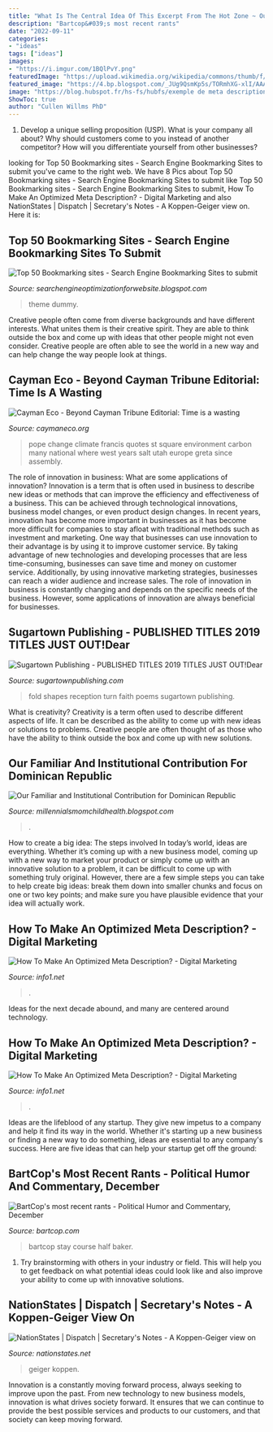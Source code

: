 ```yaml
---
title: "What Is The Central Idea Of This Excerpt From The Hot Zone ~ Our Familiar And Institutional Contribution For Dominican Republic"
description: "Bartcop&#039;s most recent rants"
date: "2022-09-11"
categories:
- "ideas"
tags: ["ideas"]
images:
- "https://i.imgur.com/1BQlPvY.png"
featuredImage: "https://upload.wikimedia.org/wikipedia/commons/thumb/f/ff/Wikidata-logo.svg/30px-Wikidata-logo.svg.png"
featured_image: "https://4.bp.blogspot.com/_JUg9QsmKp5s/TORmhXG-xlI/AAAAAAAACCc/jvqsVnpQMIw/s000/feat3.jpg"
image: "https://blog.hubspot.fr/hs-fs/hubfs/exemple de meta description dans Google-1.png?width=600&amp;name=exemple de meta description dans Google-1.png"
ShowToc: true
author: "Cullen Willms PhD"
---
```



1. Develop a unique selling proposition (USP). What is your company all about? Why should customers come to you instead of another competitor? How will you differentiate yourself from other businesses? 

	

		
looking for Top 50 Bookmarking sites - Search Engine Bookmarking Sites to submit you've came to the right web. We have 8 Pics about Top 50 Bookmarking sites - Search Engine Bookmarking Sites to submit like Top 50 Bookmarking sites - Search Engine Bookmarking Sites to submit, How To Make An Optimized Meta Description? - Digital Marketing and also NationStates | Dispatch | Secretary&#039;s Notes - A Koppen-Geiger view on. Here it is:
		
    
## Top 50 Bookmarking Sites - Search Engine Bookmarking Sites To Submit

<img loading=lazy src="https://4.bp.blogspot.com/_JUg9QsmKp5s/TORmhXG-xlI/AAAAAAAACCc/jvqsVnpQMIw/s000/feat3.jpg" onerror="this.onerror=null;this.src='https://tse4.mm.bing.net/th?id=OIP.BSJ63ZgFGLGjc-QToCI-mgHaB0&amp;pid=15.1';" alt="Top 50 Bookmarking sites - Search Engine Bookmarking Sites to submit">

_Source: searchengineoptimizationforwebsite.blogspot.com_

>theme dummy. 

	

Creative people often come from diverse backgrounds and have different interests. What unites them is their creative spirit. They are able to think outside the box and come up with ideas that other people might not even consider. Creative people are often able to see the world in a new way and can help change the way people look at things.

    
## Cayman Eco - Beyond Cayman ﻿﻿﻿﻿﻿﻿Tribune Editorial: Time Is A Wasting

<img loading=lazy src="https://caymaneco.org/yahoo_site_admin/assets/images/Pope_climate_change.181122420_std.jpg" onerror="this.onerror=null;this.src='https://tse4.mm.bing.net/th?id=OIP.6Y2Sd3ydJwDYlOvT6ZjEUwEsDH&amp;pid=15.1';" alt="Cayman Eco - Beyond Cayman ﻿﻿﻿﻿﻿﻿Tribune Editorial: Time is a wasting">

_Source: caymaneco.org_

>pope change climate francis quotes st square environment carbon many national where west years salt utah europe greta since assembly. 

	

The role of innovation in business: What are some applications of innovation?
Innovation is a term that is often used in business to describe new ideas or methods that can improve the efficiency and effectiveness of a business. This can be achieved through technological innovations, business model changes, or even product design changes. In recent years, innovation has become more important in businesses as it has become more difficult for companies to stay afloat with traditional methods such as investment and marketing. One way that businesses can use innovation to their advantage is by using it to improve customer service. By taking advantage of new technologies and developing processes that are less time-consuming, businesses can save time and money on customer service. Additionally, by using innovative marketing strategies, businesses can reach a wider audience and increase sales. The role of innovation in business is constantly changing and depends on the specific needs of the business. However, some applications of innovation are always beneficial for businesses.

    
## Sugartown Publishing - PUBLISHED TITLES 2019 TITLES JUST OUT!﻿Dear

<img loading=lazy src="http://sugartownpublishing.com/yahoo_site_admin/assets/images/Among_the_Shapes_that_Fold_and_Fly_cover.232102348_std.jpg" onerror="this.onerror=null;this.src='https://tse4.mm.bing.net/th?id=OIP.48-_9nzvxwv5MLSr46X-tgAAAA&amp;pid=15.1';" alt="Sugartown Publishing - PUBLISHED TITLES 2019 TITLES JUST OUT!﻿Dear">

_Source: sugartownpublishing.com_

>fold shapes reception turn faith poems sugartown publishing. 

	

What is creativity?
Creativity is a term often used to describe different aspects of life. It can be described as the ability to come up with new ideas or solutions to problems. Creative people are often thought of as those who have the ability to think outside the box and come up with new solutions.

    
## Our Familiar And Institutional Contribution For Dominican Republic

<img loading=lazy src="https://upload.wikimedia.org/wikipedia/commons/thumb/f/ff/Wikidata-logo.svg/30px-Wikidata-logo.svg.png" onerror="this.onerror=null;this.src='https://tse4.mm.bing.net/th?id=OIP.3H645VA9Jo8lOQ9DyaMP3gAAAA&amp;pid=15.1';" alt="Our Familiar and Institutional Contribution for Dominican Republic">

_Source: millennialsmomchildhealth.blogspot.com_

>. 

	

How to create a big idea: The steps involved
In today’s world, ideas are everything. Whether it’s coming up with a new business model, coming up with a new way to market your product or simply come up with an innovative solution to a problem, it can be difficult to come up with something truly original. However, there are a few simple steps you can take to help create big ideas: break them down into smaller chunks and focus on one or two key points; and make sure you have plausible evidence that your idea will actually work.

    
## How To Make An Optimized Meta Description? - Digital Marketing

<img loading=lazy src="https://blog.hubspot.fr/hs-fs/hubfs/exemple de meta description dans Google-1.png?width=1500&amp;name=exemple de meta description dans Google-1.png" onerror="this.onerror=null;this.src='https://tse4.mm.bing.net/th?id=OIP.1vZTDQtyD39gATFdiLozJgHaCh&amp;pid=15.1';" alt="How To Make An Optimized Meta Description? - Digital Marketing">

_Source: info1.net_

>. 

	

Ideas for the next decade abound, and many are centered around technology.

    
## How To Make An Optimized Meta Description? - Digital Marketing

<img loading=lazy src="https://blog.hubspot.fr/hs-fs/hubfs/exemple de meta description dans Google-1.png?width=600&amp;name=exemple de meta description dans Google-1.png" onerror="this.onerror=null;this.src='https://tse1.mm.bing.net/th?id=OIP.PCtsP4olnlt0O-0vvNiYfgHaCh&amp;pid=15.1';" alt="How To Make An Optimized Meta Description? - Digital Marketing">

_Source: info1.net_

>. 

	

Ideas are the lifeblood of any startup. They give new impetus to a company and help it find its way in the world. Whether it's starting up a new business or finding a new way to do something, ideas are essential to any company's success. Here are five ideas that can help your startup get off the ground: 

    
## BartCop&#039;s Most Recent Rants - Political Humor And Commentary, December

<img loading=lazy src="http://www.bartcop.com/ladder-freedom.jpg" onerror="this.onerror=null;this.src='https://tse4.mm.bing.net/th?id=OIP.AU3lvOFOmH0lpZiJaT4pFgAAAA&amp;pid=15.1';" alt="BartCop&#039;s most recent rants - Political Humor and Commentary, December">

_Source: bartcop.com_

>bartcop stay course half baker. 

	

1. Try brainstorming with others in your industry or field. This will help you to get feedback on what potential ideas could look like and also improve your ability to come up with innovative solutions.

    
## NationStates | Dispatch | Secretary&#039;s Notes - A Koppen-Geiger View On

<img loading=lazy src="https://i.imgur.com/1BQlPvY.png" onerror="this.onerror=null;this.src='https://tse1.mm.bing.net/th?id=OIP.JeEBs_YRiBq-Ni2pdZCE-AAAAA&amp;pid=15.1';" alt="NationStates | Dispatch | Secretary&#039;s Notes - A Koppen-Geiger view on">

_Source: nationstates.net_

>geiger koppen. 

	

Innovation is a constantly moving forward process, always seeking to improve upon the past. From new technology to new business models, innovation is what drives society forward. It ensures that we can continue to provide the best possible services and products to our customers, and that society can keep moving forward.

